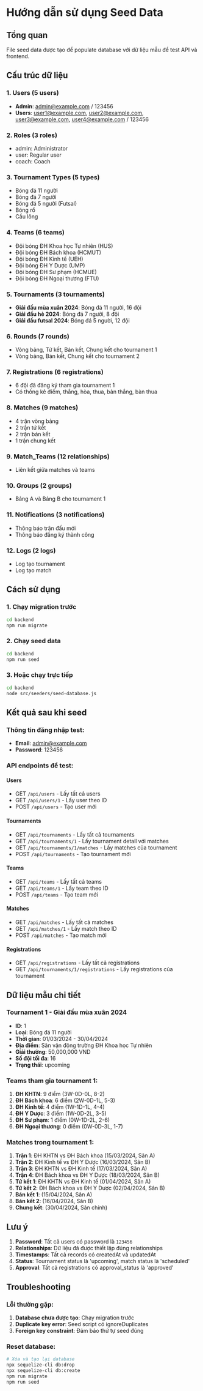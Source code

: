 # Hướng dẫn sử dụng Seed Data

## Tổng quan
File seed data được tạo để populate database với dữ liệu mẫu để test API và frontend.

## Cấu trúc dữ liệu

### 1. Users (5 users)
- **Admin**: admin@example.com / 123456
- **Users**: user1@example.com, user2@example.com, user3@example.com, user4@example.com / 123456

### 2. Roles (3 roles)
- admin: Administrator
- user: Regular user  
- coach: Coach

### 3. Tournament Types (5 types)
- Bóng đá 11 người
- Bóng đá 7 người
- Bóng đá 5 người (Futsal)
- Bóng rổ
- Cầu lông

### 4. Teams (6 teams)
- Đội bóng ĐH Khoa học Tự nhiên (HUS)
- Đội bóng ĐH Bách khoa (HCMUT)
- Đội bóng ĐH Kinh tế (UEH)
- Đội bóng ĐH Y Dược (UMP)
- Đội bóng ĐH Sư phạm (HCMUE)
- Đội bóng ĐH Ngoại thương (FTU)

### 5. Tournaments (3 tournaments)
- **Giải đấu mùa xuân 2024**: Bóng đá 11 người, 16 đội
- **Giải đấu hè 2024**: Bóng đá 7 người, 8 đội
- **Giải đấu futsal 2024**: Bóng đá 5 người, 12 đội

### 6. Rounds (7 rounds)
- Vòng bảng, Tứ kết, Bán kết, Chung kết cho tournament 1
- Vòng bảng, Bán kết, Chung kết cho tournament 2

### 7. Registrations (6 registrations)
- 6 đội đã đăng ký tham gia tournament 1
- Có thống kê điểm, thắng, hòa, thua, bàn thắng, bàn thua

### 8. Matches (9 matches)
- 4 trận vòng bảng
- 2 trận tứ kết
- 2 trận bán kết
- 1 trận chung kết

### 9. Match_Teams (12 relationships)
- Liên kết giữa matches và teams

### 10. Groups (2 groups)
- Bảng A và Bảng B cho tournament 1

### 11. Notifications (3 notifications)
- Thông báo trận đấu mới
- Thông báo đăng ký thành công

### 12. Logs (2 logs)
- Log tạo tournament
- Log tạo match

## Cách sử dụng

### 1. Chạy migration trước
```bash
cd backend
npm run migrate
```

### 2. Chạy seed data
```bash
cd backend
npm run seed
```

### 3. Hoặc chạy trực tiếp
```bash
cd backend
node src/seeders/seed-database.js
```

## Kết quả sau khi seed

### Thông tin đăng nhập test:
- **Email**: admin@example.com
- **Password**: 123456

### API endpoints để test:

#### Users
- GET `/api/users` - Lấy tất cả users
- GET `/api/users/1` - Lấy user theo ID
- POST `/api/users` - Tạo user mới

#### Tournaments
- GET `/api/tournaments` - Lấy tất cả tournaments
- GET `/api/tournaments/1` - Lấy tournament detail với matches
- GET `/api/tournaments/1/matches` - Lấy matches của tournament
- POST `/api/tournaments` - Tạo tournament mới

#### Teams
- GET `/api/teams` - Lấy tất cả teams
- GET `/api/teams/1` - Lấy team theo ID
- POST `/api/teams` - Tạo team mới

#### Matches
- GET `/api/matches` - Lấy tất cả matches
- GET `/api/matches/1` - Lấy match theo ID
- POST `/api/matches` - Tạo match mới

#### Registrations
- GET `/api/registrations` - Lấy tất cả registrations
- GET `/api/tournaments/1/registrations` - Lấy registrations của tournament

## Dữ liệu mẫu chi tiết

### Tournament 1 - Giải đấu mùa xuân 2024
- **ID**: 1
- **Loại**: Bóng đá 11 người
- **Thời gian**: 01/03/2024 - 30/04/2024
- **Địa điểm**: Sân vận động trường ĐH Khoa học Tự nhiên
- **Giải thưởng**: 50,000,000 VND
- **Số đội tối đa**: 16
- **Trạng thái**: upcoming

### Teams tham gia tournament 1:
1. **ĐH KHTN**: 9 điểm (3W-0D-0L, 8-2)
2. **ĐH Bách khoa**: 6 điểm (2W-0D-1L, 5-3)
3. **ĐH Kinh tế**: 4 điểm (1W-1D-1L, 4-4)
4. **ĐH Y Dược**: 3 điểm (1W-0D-2L, 3-5)
5. **ĐH Sư phạm**: 1 điểm (0W-1D-2L, 2-6)
6. **ĐH Ngoại thương**: 0 điểm (0W-0D-3L, 1-7)

### Matches trong tournament 1:
1. **Trận 1**: ĐH KHTN vs ĐH Bách khoa (15/03/2024, Sân A)
2. **Trận 2**: ĐH Kinh tế vs ĐH Y Dược (16/03/2024, Sân B)
3. **Trận 3**: ĐH KHTN vs ĐH Kinh tế (17/03/2024, Sân A)
4. **Trận 4**: ĐH Bách khoa vs ĐH Y Dược (18/03/2024, Sân B)
5. **Tứ kết 1**: ĐH KHTN vs ĐH Kinh tế (01/04/2024, Sân A)
6. **Tứ kết 2**: ĐH Bách khoa vs ĐH Y Dược (02/04/2024, Sân B)
7. **Bán kết 1**: (15/04/2024, Sân A)
8. **Bán kết 2**: (16/04/2024, Sân B)
9. **Chung kết**: (30/04/2024, Sân chính)

## Lưu ý

1. **Password**: Tất cả users có password là `123456`
2. **Relationships**: Dữ liệu đã được thiết lập đúng relationships
3. **Timestamps**: Tất cả records có createdAt và updatedAt
4. **Status**: Tournament status là 'upcoming', match status là 'scheduled'
5. **Approval**: Tất cả registrations có approval_status là 'approved'

## Troubleshooting

### Lỗi thường gặp:
1. **Database chưa được tạo**: Chạy migration trước
2. **Duplicate key error**: Seed script có ignoreDuplicates
3. **Foreign key constraint**: Đảm bảo thứ tự seed đúng

### Reset database:
```bash
# Xóa và tạo lại database
npx sequelize-cli db:drop
npx sequelize-cli db:create
npm run migrate
npm run seed
``` 